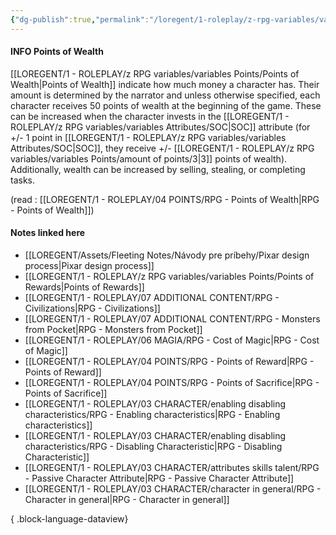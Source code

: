 ```yaml
---
{"dg-publish":true,"permalink":"/loregent/1-roleplay/z-rpg-variables/variables-points/points-of-wealth/"}
---
```


#### INFO Points of Wealth

[[LOREGENT/1 - ROLEPLAY/z RPG variables/variables Points/Points of Wealth\|Points of Wealth]] indicate how much money a character has. Their amount is determined by the narrator and unless otherwise specified, each character receives 50 points of wealth at the beginning of the game. These can be increased when the character invests in the [[LOREGENT/1 - ROLEPLAY/z RPG variables/variables Attributes/SOC\|SOC]] attribute (for +/- 1 point in [[LOREGENT/1 - ROLEPLAY/z RPG variables/variables Attributes/SOC\|SOC]], they receive +/- [[LOREGENT/1 - ROLEPLAY/z RPG variables/variables Points/amount of points/3\|3]] points of wealth). Additionally, wealth can be increased by selling, stealing, or completing tasks.

(read : [[LOREGENT/1 - ROLEPLAY/04 POINTS/RPG - Points of Wealth\|RPG - Points of Wealth]])

#### Notes linked here
- [[LOREGENT/Assets/Fleeting Notes/Návody pre príbehy/Pixar design process\|Pixar design process]]
- [[LOREGENT/1 - ROLEPLAY/z RPG variables/variables Points/Points of Rewards\|Points of Rewards]]
- [[LOREGENT/1 - ROLEPLAY/07 ADDITIONAL CONTENT/RPG - Civilizations\|RPG - Civilizations]]
- [[LOREGENT/1 - ROLEPLAY/07 ADDITIONAL CONTENT/RPG - Monsters from Pocket\|RPG - Monsters from Pocket]]
- [[LOREGENT/1 - ROLEPLAY/06 MAGIA/RPG - Cost of Magic\|RPG - Cost of Magic]]
- [[LOREGENT/1 - ROLEPLAY/04 POINTS/RPG - Points of Reward\|RPG - Points of Reward]]
- [[LOREGENT/1 - ROLEPLAY/04 POINTS/RPG - Points of Sacrifice\|RPG - Points of Sacrifice]]
- [[LOREGENT/1 - ROLEPLAY/03 CHARACTER/enabling disabling characteristics/RPG - Enabling characteristics\|RPG - Enabling characteristics]]
- [[LOREGENT/1 - ROLEPLAY/03 CHARACTER/enabling disabling characteristics/RPG - Disabling Characteristic\|RPG - Disabling Characteristic]]
- [[LOREGENT/1 - ROLEPLAY/03 CHARACTER/attributes skills talent/RPG - Passive Character Attribute\|RPG - Passive Character Attribute]]
- [[LOREGENT/1 - ROLEPLAY/03 CHARACTER/character in general/RPG - Character in general\|RPG - Character in general]]

{ .block-language-dataview}
